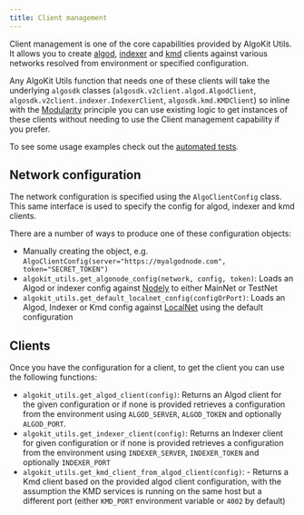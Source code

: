 ```yaml
---
title: Client management
---
```


Client management is one of the core capabilities provided by AlgoKit Utils.
It allows you to create [algod](https://developer.algorand.org/docs/rest-apis/algod), [indexer](https://developer.algorand.org/docs/rest-apis/indexer)
and [kmd](https://developer.algorand.org/docs/rest-apis/kmd) clients against various networks resolved from environment or specified configuration.

Any AlgoKit Utils function that needs one of these clients will take the underlying `algosdk` classes (`algosdk.v2client.algod.AlgodClient`, `algosdk.v2client.indexer.IndexerClient`,
`algosdk.kmd.KMDClient`) so inline with the [Modularity](../index#id1) principle you can use existing logic to get instances of these clients without needing to use the
Client management capability if you prefer.

To see some usage examples check out the [automated tests](https://github.com/algorandfoundation/algokit-utils-py/blob/main/tests/test_network_clients.py).

## Network configuration

The network configuration is specified using the `AlgoClientConfig` class. This same interface is used to specify the config for algod, indexer and kmd clients.

There are a number of ways to produce one of these configuration objects:

- Manually creating the object, e.g. `AlgoClientConfig(server="https://myalgodnode.com", token="SECRET_TOKEN")`
- `algokit_utils.get_algonode_config(network, config, token)`: Loads an Algod or indexer config against [Nodely](https://nodely.io/docs/free/start) to either MainNet or TestNet
- `algokit_utils.get_default_localnet_config(configOrPort)`: Loads an Algod, Indexer or Kmd config against [LocalNet](https://github.com/algorandfoundation/algokit-cli/blob/main/docs/features/localnet) using the default configuration

## Clients

Once you have the configuration for a client, to get the client you can use the following functions:

- `algokit_utils.get_algod_client(config)`: Returns an Algod client for the given configuration or if none is provided retrieves a configuration from the environment using `ALGOD_SERVER`, `ALGOD_TOKEN` and optionally `ALGOD_PORT`.
- `algokit_utils.get_indexer_client(config)`: Returns an Indexer client for given configuration or if none is provided retrieves a configuration from the environment using `INDEXER_SERVER`, `INDEXER_TOKEN` and optionally `INDEXER_PORT`
- `algokit_utils.get_kmd_client_from_algod_client(config)`: - Returns a Kmd client based on the provided algod client configuration, with the assumption the KMD services is running on the same host but a different port (either `KMD_PORT` environment variable or `4002` by default)